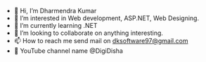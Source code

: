- 👋 Hi, I’m Dharmendra Kumar
- 👀 I’m interested in Web development, ASP.NET, Web Designing. 
- 🌱 I’m currently learning .NET
- 💞️ I’m looking to collaborate on anything interesting. 
- 📫 How to reach me send mail on dksoftware97@gmail.com
- 🫡 YouTube channel name @DigiDisha


<!---
Dharmendra9695/Dharmendra9695 is a ✨ special ✨ repository because its `README.md` (this file) appears on your GitHub profile.
You can click the Preview link to take a look at your changes.
--->
